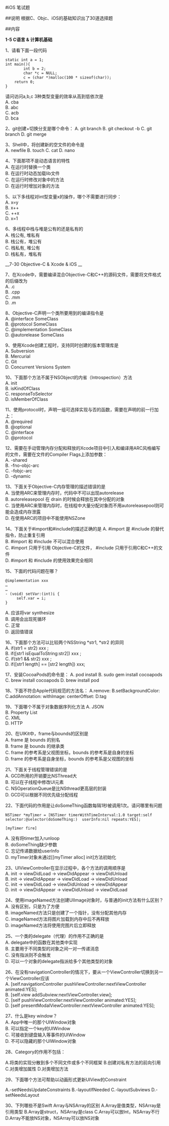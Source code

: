 #iOS 笔试题

##说明
根据C、Objc、iOS的基础知识出了30道选择题

##内容

__1-5 C语言 & 计算机基础__

1、请看下面一段代码

	static int a = 1;
	int main(){
    		int b = 2;
     		char *c = NULL; 
     		c = (char *)malloc(100 * sizeof(char));
		return 0;
	}	

请问访问a,b,c 3种类型变量的效率从高到低依次是  
A. cba  
B. abc  
C. acb  
D. bca  


2、git创建+切换分支是哪个命令： 
A. git branch 
B. git checkout -b <name> 
C. git <name> branch 
D. git merge <name> 



3、Shell中，将创建新的空文件的命令是  
A. newfile
B. touch
C. cat
D. nano



4、下面那项不是动态语言的特性  
A. 在运行时替换一个类  
B. 在运行时动态加载lib文件  
C. 在运行时修改对象中的方法  
D. 在运行时增加对象的方法  



5、以下多线程对int型变量x的操作，哪个不需要进行同步：   
A. x=y  
B. x++  
C. ++x  
D. x=1  



6、多线程中栈与堆是公有的还是私有的  
A. 栈公有, 堆私有  
B. 栈公有，堆公有  
C. 栈私有, 堆公有  
D. 栈私有，堆私有  


__7-30 Objective-C & Xcode & iOS __


7、在Xcode中，需要编译混合Objective-C和C++的源码文件，需要将文件格式的后缀改为  
A. .c  
B. .cpp  
C. .mm  
D. .m  




8、Objective-C声明一个类所要用到的编译指令是  
A. @interface SomeClass  
B. @protocol SomeClass  
C. @implementation SomeClass  
D. @autorelease SomeClass  




9、使用Xcode创建工程时，支持同时创建的版本管理库是  
A. Subversion  
B. Mercurial  
C. Git  
D. Concurrent Versions System  




10、下面那个方法不属于NSObject的内省（Introspection）方法  
A. init  
B. isKindOfClass  
C. responseToSelector  
D. isMemberOfClass  




11、使用protocol时，声明一组可选择实现与否的函数，需要在声明的前一行加上：  
A. @required  
B. @optional  
C. @interface  
D. @protocol  




12、需要在手动管理内存分配和释放的Xcode项目中引入和编译用ARC风格编写的文件，需要在文件的Compiler Flags上添加参数：  
A. -shared  
B. -fno-objc-arc  
C. -fobjc-arc  
D. -dynamic  




13、下面关于Objective-C内存管理的描述错误的是  
A. 当使用ARC来管理内存时，代码中不可以出现autorelease  
B. autoreleasepool 在 drain 的时候会释放在其中分配的对象  
C. 当使用ARC来管理内存时，在线程中大量分配对象而不用autoreleasepool则可能会造成内存泄露  
D. 在使用ARC的项目中不能使用NSZone  




14、下面关于#import和#include的描述正确的是
A. #import 是 #include 的替代指令，防止重复引用  
B. #import 和 #include 不可以混合使用  
C. #import 只用于引用 Objective-C的文件， #include 只用于引用C和C++的文件  
D. #import 和 #include 的使用效果完全相同  




15、下面的代码问题在哪？  

	@implementation xxx
	…
	…
	- (void) setVar:(int)i {
	     self.var = i;
	}


A. 应该将var synthesize  
B. 调用会出现死循环  
C. 正常  
D. 返回值错误  




16、下面那个方法可以比较两个NSString *str1, *str2 的异同  
A. if(str1 = str2) xxx ;  
B. if([str1 isEqualToString:str2]) xxx ;  
C. if(str1 && str2) xxx ;  
D. if([str1 length] == [str2 length]) xxx;  




17、安装CocoaPods的命令是：
A. pod install
B. sudo gem install cocoapods
C. brew install cocoapods
D. brew install pod


18、下面不符合Apple代码规范的方法名：
A.remove:
B.setBackgroundColor:
C.addAnnotation: withImage: centerOffset:
D.tag



19、下面哪个不属于对象数据序列化方法
A. JSON  
B. Property List  
C. XML  
D. HTTP  




20、在UIKit中，frame与bounds的区别是  
A. frame 是 bounds 的别名  
B. frame 是 bounds 的继承类  
C. frame 的参考系是父视图坐标，bounds 的参考系是自身的坐标  
D. frame 的参考系是自身坐标，bounds 的参考系是父视图的坐标  





21、下面关于线程管理错误的是  
A. GCD所用的开销要比NSThread大    
B. 可以在子线程中修改UI元素  
C. NSOperationQueue是比NSthread更高层的封装  
D. GCD可以根据不同优先级分配线程  




22、下面代码的作用是让doSomeThing函数每隔1秒被调用1次。请问哪里有问题

	NSTimer *myTimer = [NSTimer timerWithTimeInterval:1.0 target:self selector:@selector(doSomeThing:) 	userInfo:nil repeats:YES]; 

	[myTimer fire]
  

A. 没有将timer加入runloop  
B. doSomeThing缺少参数  
C. 忘记传递数据给userInfo  
D. myTimer对象未通过[[myTimer alloc] init]方法初始化  




23、UIViewController在显示过程中，各个方法的调用顺序是  
A. init -> viewDidLoad -> viewDidAppear -> viewDidUnload  
B. init -> viewDidAppear -> viewDidLoad -> viewDidUnload  
C. init -> viewDidLoad -> viewDidUnload -> viewDidAppear  
D. init -> viewDidAppear -> viewDidUnload -> viewDidLoad  



24、使用imageNamed方法创建UIImage对象时，与普通的init方法有什么区别？  
A. 没有区别，只是为了方便  
B. imageNamed方法只是创建了一个指针，没有分配其他内存  
C. imageNamed方法将图片加载到内存中后不再释放  
D. imageNamed方法将使用完图片后立即释放  



25、一个类的delegate（代理）的作用不正确的是  
A. delegate中的函数在其他类中实现  
B. 主要用于不同类型的对象之间一对一传递消息  
C. 没有指派则不会触发  
D. 可以一个对象的delegate指派给多个其他类型的对象  




26、在没有navigationController的情况下，要从一个ViewController切换到另一个ViewController应该  
A. [self.navigationController pushViewController:nextViewController animated:YES];  
B. [self.view addSubview:nextViewController.view];  
C. [self pushViewController:nextViewController animated:YES];  
D. [self presentModalViewController:nextViewController animated:YES];  




27、什么是key window？  
A. App中唯一的那个UIWindow对象  
B. 可以指定一个key的UIWindow  
C. 可接收到键盘输入等事件的UIWindow  
D. 不可以隐藏的那个UIWindow对象  



28、Category的作用不包括：

A.将类的实现分散到多个不同文件或多个不同框架
B.创建对私有方法的前向引用
C.对类增加属性
D.对类增加方法



29、下面哪个方法可帮助以动画形式更新UIView的Constraint

A.-setNeedsUpdateConstraints
B.-layoutIfNeeded
C.-layoutSubviews
D.-setNeedsLayout



30、下列哪些不是Swift Array与NSArray的区别
A.Array是值类型，NSArray是引用类型
B.Array是struct，NSArray是class
C.Array可以放Int，NSArray不行
D.Array不能放NS对象，NSArray可以放NS对象


